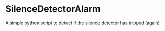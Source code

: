 # SilenceDetectorAlarm
A simple python script to detect if the silence detector has tripped (again)
